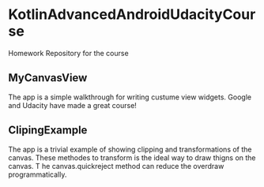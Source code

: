 # KotlinAdvancedAndroidUdacityCourse
Homework Repository for the course
## MyCanvasView
The app is a simple walkthrough for writing custume view widgets. Google and Udacity have made a great course!
## ClipingExample
The app is a trivial example of showing clipping and transformations of the canvas. These methodes to transform is the ideal way to draw thigns on the canvas. T he canvas.quickreject method can reduce the overdraw programmatically.
